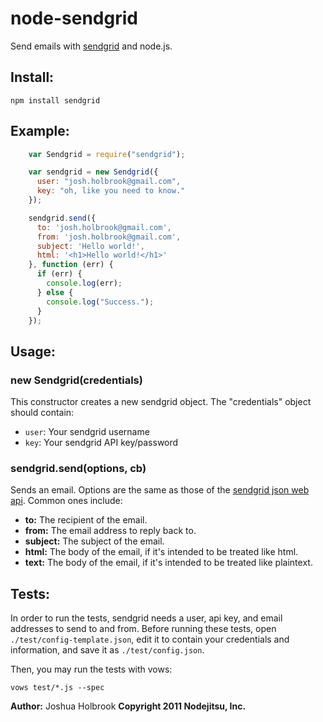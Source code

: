 # node-sendgrid

Send emails with [sendgrid](http://sendgrid.com) and node.js.

## Install:

    npm install sendgrid

## Example:

``` js
    var Sendgrid = require("sendgrid");

    var sendgrid = new Sendgrid({
      user: "josh.holbrook@gmail.com",
      key: "oh, like you need to know."
    });

    sendgrid.send({
      to: 'josh.holbrook@gmail.com',
      from: 'josh.holbrook@gmail.com',
      subject: 'Hello world!',
      html: '<h1>Hello world!</h1>'
    }, function (err) {
      if (err) {
        console.log(err);
      } else {
        console.log("Success.");
      }
    });
```

## Usage:

### new Sendgrid(credentials)

This constructor creates a new sendgrid object. The "credentials" object should contain:

* `user`: Your sendgrid username
* `key`: Your sendgrid API key/password

### sendgrid.send(options, cb)

Sends an email. Options are the same as those of the [sendgrid json web api](http://sendgrid.com/documentation/display/api/WebMail). Common ones include:

* **to:** The recipient of the email.
* **from:** The email address to reply back to.
* **subject:** The subject of the email.
* **html:** The body of the email, if it's intended to be treated like html.
* **text:** The body of the email, if it's intended to be treated like plaintext.

## Tests:

In order to run the tests, sendgrid needs a user, api key, and email addresses to send to and from. Before running these tests, open `./test/config-template.json`, edit it to contain your credentials and information, and save it as `./test/config.json`.

Then, you may run the tests with vows:

    vows test/*.js --spec

**Author:** Joshua Holbrook
**Copyright 2011 Nodejitsu, Inc.**
